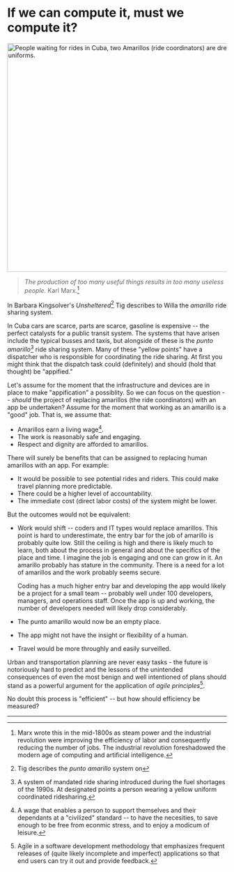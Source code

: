 # If we can compute it, must we compute it?

<img src="https://hitchwiki.org/en/images/en/b/bf/Amarillo.jpg"
  alt="People waiting for rides in Cuba, two Amarillos (ride coordinators) are dressed in yellow uniforms."
  style="width: 650px; height: 525px; object-fit: cover; object-position: 0px 0px;">

> *The production of too many useful things results in too many useless people.* Karl Marx.[^marx]

In Barbara Kingsolver's *Unsheltered*[^unsheltered] Tig describes to Willa the *amarillo* ride sharing system.

In Cuba cars are scarce, parts are scarce, gasoline is expensive -- the perfect catalysts for a public transit system. The systems that have arisen include the typical busses and taxis, but alongside of these is the *punto amarillo*[^amarillo] ride sharing system. Many of these "yellow points" have a dispatcher who is responsible for coordinating the ride sharing. At first you might think that the dispatch task could (definitely) and should (hold that thought) be "appified."

Let's assume for the moment that the infrastructure and devices are in place to make "appification" a possiblity. So we can focus on the question -- *should* the project of replacing amarillos (the ride coordinators) with an app be undertaken? Assume for the moment that working as an amarillo is a "good" job. That is, we assume that:
* Amarillos earn a living wage[^living].
* The work is reasonably safe and engaging.
* Respect and dignity are afforded to amarillos.

There will surely be benefits that can be assigned to replacing human amarillos with an app. For example:
* It would be possible to see potential rides and riders. This could make travel planning more predictable.
* There could be a higher level of accountability.
* The immediate cost (direct labor costs) of the system might be lower.

But the outcomes would not be equivalent:
* Work would shift -- coders and IT types would replace amarillos. This point is hard to underestimate, the entry bar for the job of amarillo is probably quite low. Still the ceiling is high and there is likely much to learn, both about the process in general and about the specifics of the place and time. I imagine the job is engaging and one can grow in it. An amarillo probably has stature in the community. There is a need for a lot of amarillos and the work probably seems secure.

  Coding has a much higher entry bar and developing the app would likely be a project for a small team -- probably well under 100 developers, managers, and operations staff. Once the app is up and working, the number of developers needed will likely drop considerably.
* The punto amarillo would now be an empty place.
* The app might not have the insight or flexibility of a human.
* Travel would be more throughly and easily surveilled.

Urban and transportation planning are never easy tasks - the future is notoriously hard to predict and the lessons of the unintended consequences of even the most benign and well intentioned of plans should stand as a powerful argument for the application of *agile principles*[^agile].

No doubt this process is "efficient" -- but how should efficiency be measured?

---

[^marx]: Marx wrote this in the mid-1800s as steam power and the industrial revolution were improving the efficiency of labor and consequently reducing the number of jobs. The industrial revolution foreshadowed the modern age of computing and artificial intelligence.

[^unsheltered]: Tig describes the *punto amarillo* system on 

[^amarillo]: A system of mandated ride sharing introduced during the fuel shortages of the 1990s. At designated points a person wearing a yellow uniform coordinated ridesharing.

[^agile]: Agile in a software development methodology that emphasizes frequent releases of (quite likely incomplete and imperfect) applications so that end users can try it out and provide feedback.

[^living]: A wage that enables a person to support themselves and their dependants at a "civilized" standard -- to have the necesities, to save enough to be free from econmic stress, and to enjoy a modicum of leisure.

